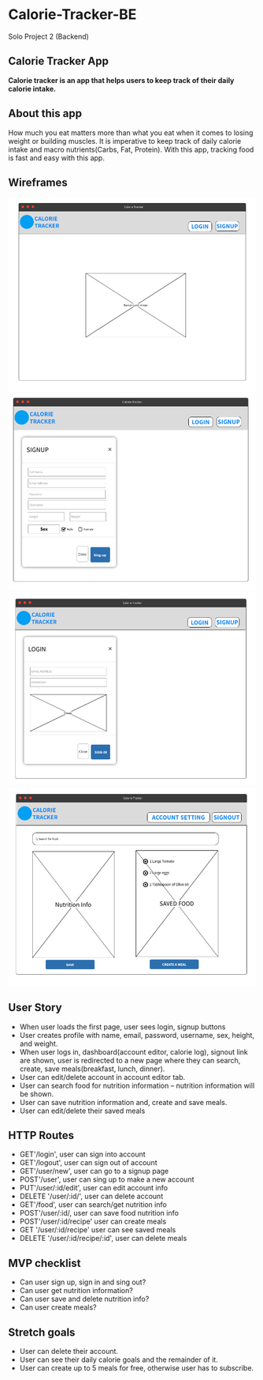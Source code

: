 # Calorie-Tracker-BE
Solo Project 2 (Backend)

## Calorie Tracker App
**Calorie tracker is an app that helps users to keep track of their daily calorie intake.**

## About this app
How much you eat matters more than what you eat when it comes to losing weight or building muscles. It is imperative to keep track of daily calorie intake and macro nutrients(Carbs, Fat, Protein). With this app, tracking food is fast and easy with this app.

## Wireframes
![1](./WIREFRAME/1.png)
![1](./WIREFRAME/2.png)
![1](./WIREFRAME/3.png)
![1](./WIREFRAME/4.png)

## User Story

- When user loads the first page, user sees login, signup buttons
- User creates profile with name, email, password, username, sex, height, and weight.
- When user logs in, dashboard(account editor, calorie log), signout link are shown, user is redirected to a new page where they can search, create, save meals(breakfast, lunch, dinner).
- User can edit/delete account in account editor tab.
- User can search food for nutrition information – nutrition information will be shown.
- User can save nutrition information and, create and save meals.
- User can edit/delete their saved meals

## HTTP Routes
- GET'/login', user can sign into account
- GET'/logout', user can sign out of account
- GET'/user/new', user can go to a signup page
- POST'/user', user can sing up to make a new account
- PUT'/user/:id/edit', user can edit account info
- DELETE '/user/:id/', user can delete account
- GET'/food', user can search/get nutrition info
- POST'/user/:id/, user can save food nutrition info
- POST'/user/:id/recipe' user can create meals
- GET '/user/:id/recipe' user can see saved meals
- DELETE '/user/:id/recipe/:id', user can delete meals

## MVP checklist 
- Can user sign up, sign in and sing out?
- Can user get nutrition information?
- Can user save and delete nutrition info?
- Can user create meals?

## Stretch goals
- User can delete their account.
- User can see their daily calorie goals and the remainder of it.
- User can create up to 5 meals for free, otherwise user has to subscribe.
